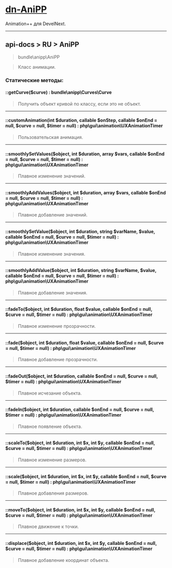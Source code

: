 # [dn-AniPP](https://github.com/illa4257/dn-AniPP)
Animation++ для DevelNext.

---
## api-docs > RU > AniPP
> bundle\anipp\AniPP

> Класс анимации.

### Статические методы:

#### ::getCurve($curve) : bundle\anipp\Curves\Curve
> Получить объект кривой по классу, если это не объект.
---
#### ::customAnimation(int $duration, callable $onStep, callable $onEnd = null, $curve = null, $timer = null) : php\gui\animation\UXAnimationTimer
> Пользовательская анимация.
---
#### ::smoothlySetValues($object, int $duration, array $vars, callable $onEnd = null, $curve = null, $timer = null) : php\gui\animation\UXAnimationTimer
> Плавное изменение значений.
---
#### ::smoothlyAddValues($object, int $duration, array $vars, callable $onEnd = null, $curve = null, $timer = null) : php\gui\animation\UXAnimationTimer
> Плавное добавление значений.
---
#### ::smoothlySetValue($object, int $duration, string $varName, $value, callable $onEnd = null, $curve = null, $timer = null) : php\gui\animation\UXAnimationTimer
> Плавное изменение значения.
---
#### ::smoothlyAddValue($object, int $duration, string $varName, $value, callable $onEnd = null, $curve = null, $timer = null) : php\gui\animation\UXAnimationTimer
> Плавное добавление значения.
---
#### ::fadeTo($object, int $duration, float $value, callable $onEnd = null, $curve = null, $timer = null) : php\gui\animation\UXAnimationTimer
> Плавное изменение прозрачности.
---
#### ::fade($object, int $duration, float $value, callable $onEnd = null, $curve = null, $timer = null) : php\gui\animation\UXAnimationTimer
> Плавное добавление прозрачности.
---
#### ::fadeOut($object, int $duration, callable $onEnd = null, $curve = null, $timer = null) : php\gui\animation\UXAnimationTimer
> Плавное исчезание объекта.
---
#### ::fadeIn($object, int $duration, callable $onEnd = null, $curve = null, $timer = null) : php\gui\animation\UXAnimationTimer
> Плавное появление объекта.
---
#### ::scaleTo($object, int $duration, int $x, int $y, callable $onEnd = null, $curve = null, $timer = null) : php\gui\animation\UXAnimationTimer
> Плавное изменение размеров.
---
#### ::scale($object, int $duration, int $x, int $y, callable $onEnd = null, $curve = null, $timer = null) : php\gui\animation\UXAnimationTimer
> Плавное добавления размеров.
---
#### ::moveTo($object, int $duration, int $x, int $y, callable $onEnd = null, $curve = null, $timer = null) : php\gui\animation\UXAnimationTimer
> Плавное движение к точки.
---
#### ::displace($object, int $duration, int $x, int $y, callable $onEnd = null, $curve = null, $timer = null) : php\gui\animation\UXAnimationTimer
> Плавное добавление координат объекта.